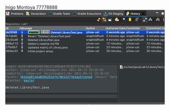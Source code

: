 Inigo Montoya
77778888
![alt text](https://github.com/jchow-ust/comp3111H-lab1-2021f/blob/master/image.png)